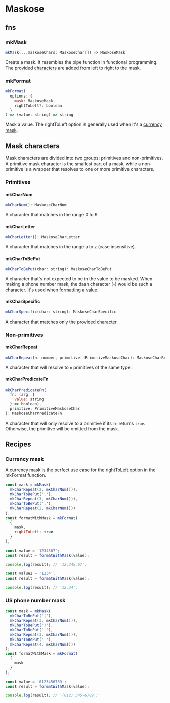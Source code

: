 # Maskose

## fns

### mkMask
```javascript
mkMask(...maskoseChars: MaskoseChar[]) => MaskoseMask
```
Create a mask. It resembles the pipe function in functional programming. The provided [characters](#mask-characters) are added from left to right to the mask.

### mkFormat
```javascript
mkFormat(
  options: {
    mask: MaskoseMask,
    rightToLeft?: boolean
  }
) => (value: string) => string
```
Mask a value. The rightToLeft option is generally used when it's a [currency mask](#currency-mask).

## Mask characters
Mask characters are divided into two groups: primitives and non-primitives. A primitive mask character is the smallest part of a mask, while a non-primitive is a wrapper that resolves to one or more primitive characters.

### Primitives
#### mkCharNum
```javascript
mkCharNum(): MaskoseCharNum
```
A character that matches in the range 0 to 9.

#### mkCharLetter
```javascript
mkCharLetter(): MaskoseCharLetter
```
A character that matches in the range a to z (case insensitive).

#### mkCharToBePut
```javascript
mkCharToBePut(char: string): MaskoseCharToBePut
```
A character that's not expected to be in the value to be masked. When making a phone number mask, the dash character (-) would be such a
character. It's used when [formatting a value](#us-phone-number-mask).

#### mkCharSpecific
```javascript
mkCharSpecific(char: string): MaskoseCharSpecific
```
A character that matches only the provided character.

### Non-primitives
#### mkCharRepeat
```javascript
mkCharRepeat(n: number, primitive: PrimitiveMaskoseChar): MaskoseCharRepeat
```
A character that will resolve to `n` primitives of the same type.

#### mkCharPredicateFn
```javascript
mkCharPredicateFn(
  fn: (arg: {
    value: string
  } => boolean),
  primitive: PrimitiveMaskoseChar
): MaskoseCharPredicateFn
```
A character that will only resolve to a primitive if its `fn` returns `true`. Otherwise, the primitive will be omitted from the mask.

## Recipes

### Currency mask
A currency mask is the perfect use case for the rightToLeft option in the mkFormat function.
```javascript
const mask = mkMask(
  mkCharRepeat(2, mkCharNum())),
  mkCharToBePut('.'),
  mkCharRepeat(3, mkCharNum())),
  mkCharToBePut(','),
  mkCharRepeat(2, mkCharNum()))
);
const formatWithMask = mkFormat(
  {
    mask,
    rightToLeft: true
  }
);

const value = '1234567';
const result = formatWithMask(value);

console.log(result); // '12.345,67';

const value2 = '1234';
const result = formatWithMask(value);

console.log(result); // '12,34';
```

### US phone number mask
```javascript
const mask = mkMask(
  mkCharToBePut('('),
  mkCharRepeat(3, mkCharNum())),
  mkCharToBePut(')'),
  mkCharToBePut(' '),
  mkCharRepeat(3, mkCharNum())),
  mkCharToBePut('-'),
  mkCharRepeat(4, mkCharNum()))
);
const formatWithMask = mkFormat(
  {
    mask
  }
);

const value = '0123456789';
const result = formatWithMask(value);

console.log(result); // '(012) 345-6789';
```